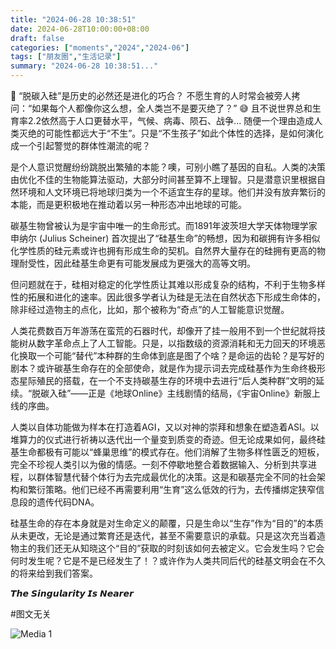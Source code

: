 ```yaml
---
title: "2024-06-28 10:38:51"
date: 2024-06-28T10:00:00+08:00
draft: false
categories: ["moments","2024","2024-06"]
tags: ["朋友圈","生活记录"]
summary: "2024-06-28 10:38:51..."
---
```


🧬 “脱碳入硅”是历史的必然还是进化的巧合？
​
不愿生育的人时常会被旁人拷问：“如果每个人都像你这么想，全人类岂不是要灭绝了？” 😅 且不说世界总和生育率2.2依然高于人口更替水平，气候、病毒、陨石、战争... 随便一个理由造成人类灭绝的可能性都远大于“不生”。只是“不生孩子”如此个体性的选择，是如何演化成一个引起警觉的群体性潮流的呢？

是个人意识觉醒纷纷跳脱出繁殖的本能？噢，可别小瞧了基因的自私。人类的决策由优化不佳的生物能算法驱动，大部分时间甚至算不上理智。只是潜意识里根据自然环境和人文环境已将地球归类为一个不适宜生存的星球。他们并没有放弃繁衍的本能，而是更积极地在推动着以另一种形态冲出地球的可能。

碳基生物曾被认为是宇宙中唯一的生命形式。而1891年波茨坦大学天体物理学家申纳尔 (Julius Scheiner) 首次提出了“硅基生命”的畅想，因为和碳拥有许多相似化学性质的硅元素或许也拥有形成生命的契机。自然界大量存在的硅拥有更高的物理耐受性，因此硅基生命更有可能发展成为更强大的高等文明。

但问题就在于，硅相对稳定的化学性质让其难以形成复杂的结构，不利于生物多样性的拓展和进化的速率。因此很多学者认为硅是无法在自然状态下形成生命体的，除非经过造物主的点化，比如，那个被称为“奇点”的人工智能意识觉醒。

人类花费数百万年游荡在蛮荒的石器时代，却像开了挂一般用不到一个世纪就将技能树从数字革命点上了人工智能。只是，以指数级的资源消耗和无力回天的环境恶化换取一个可能“替代”本种群的生命体到底是图了个啥？是命运的齿轮？是写好的剧本？或许碳基生命存在的全部使命，就是作为提示词去完成硅基作为生命终极形态星际殖民的搭载，在一个不支持碳基生存的环境中去进行“后人类种群”文明的延续。“脱碳入硅”——正是《地球Online》主线剧情的结局，《宇宙Online》新服上线的序曲。

人类以自体功能做为样本在打造着AGI，又以对神的崇拜和想象在塑造着ASI。以堆算力的仪式进行祈祷以迭代出一个量变到质变的奇迹。但无论成果如何，最终硅基生命都极有可能以“蜂巢思维”的模式存在。他们消解了生物多样性匮乏的短板，完全不珍视人类引以为傲的情感。一刻不停歇地整合着数据输入、分析到共享进程，以群体智慧代替个体行为去完成最优化的决策。这是和碳基完全不同的社会架构和繁衍策略。他们已经不再需要利用“生育”这么低效的行为，去传播绑定狭窄信息段的遗传代码DNA。

硅基生命的存在本身就是对生命定义的颠覆，只是生命以“生存”作为“目的”的本质从未更改，无论是通过繁育还是迭代，甚至不需要意识的承载。只是这次充当着造物主的我们还无从知晓这个“目的”获取的时刻该如何去被定义。它会发生吗？它会何时发生呢？它是不是已经发生了！？或许作为人类共同后代的硅基文明会在不久的将来给到我们答案。

𝙏𝙝𝙚 𝙎𝙞𝙣𝙜𝙪𝙡𝙖𝙧𝙞𝙩𝙮 𝙄𝙨 𝙉𝙚𝙖𝙧𝙚𝙧

​#图文无关

![Media 1](/Moments/photos/2024-06-28/202406281038510.jpg)

